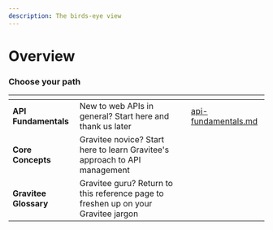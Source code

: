 ```yaml
---
description: The birds-eye view
---
```


# Overview

### Choose your path

<table data-view="cards"><thead><tr><th></th><th></th><th></th><th data-hidden data-card-target data-type="content-ref"></th></tr></thead><tbody><tr><td><strong>API Fundamentals</strong></td><td>New to web APIs in general? Start here and thank us later</td><td></td><td><a href="api-fundamentals.md">api-fundamentals.md</a></td></tr><tr><td><strong>Core Concepts</strong></td><td>Gravitee novice? Start here to learn Gravitee's approach to API management</td><td></td><td></td></tr><tr><td><strong>Gravitee Glossary</strong></td><td>Gravitee guru? Return to this reference page to freshen up on your Gravitee jargon</td><td></td><td></td></tr></tbody></table>
